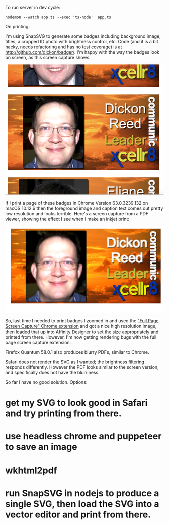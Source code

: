To run server in dev cycle:

    nodemon --watch app.ts --exec 'ts-node'  app.ts

On printing:

I'm using SnapSVG to generate some badges including background image, titles, a cropped ID photo with brightness control, etc. Code (and it is a bit hacky, needs refactoring and has no test coverage) is at http://github.com/dickon/badger/. I'm happy with the way the badges look on screen, as this screen capture shows:

![Nice screenshot](screenshot.png)

If I print a page of these badges in Chrome Version 63.0.3239.132 on macOS 10.12.6 then the foreground image and caption text comes out pretty low resolution and looks terrible. Here's a screen capture from a PDF viewer, showing the effect I see when I make an inkjet print:

![Partially blurry PDF capture](badpdf.png)

 So, last time I needed to print badges I zoomed in and used the ["Full Page Screen Capture" Chrome extension](https://chrome.google.com/webstore/detail/full-page-screen-capture/fdpohaocaechififmbbbbbknoalclacl) and got a nice high resolution image,
 then loaded that up into Affinity Designer to set the size appropriately and printed from there. However, I'm now getting rendering bugs with 
 the full page screen capture extension. 

Firefox Quantum 58.0.1 also produces blurry PDFs, similar to Chrome.


Safari does not render the SVG as I wanted; the brightness filtering responds differently. However the PDF looks similar to the screen version,
and specifically does not have the blurriness.

So far I have no good solution. Options:

# get my SVG to look good in Safari and try printing from there.
# use headless chrome and puppeteer to save an image
# wkhtml2pdf
# run SnapSVG in nodejs to produce a single SVG, then load the SVG into a vector editor and print from there.


